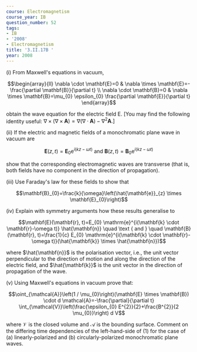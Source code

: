```yaml
---
course: Electromagnetism
course_year: IB
question_number: 52
tags:
- IB
- '2008'
- Electromagnetism
title: '3.II.17B '
year: 2008
---
```



(i) From Maxwell's equations in vacuum,

$$\begin{array}{ll}
\nabla \cdot \mathbf{E}=0 & \nabla \times \mathbf{E}=-\frac{\partial \mathbf{B}}{\partial t} \\
\nabla \cdot \mathbf{B}=0 & \nabla \times \mathbf{B}=\mu_{0} \epsilon_{0} \frac{\partial \mathbf{E}}{\partial t}
\end{array}$$

obtain the wave equation for the electric field E. [You may find the following identity useful: $\left.\nabla \times(\nabla \times \mathbf{A})=\nabla(\nabla \cdot \mathbf{A})-\nabla^{2} \mathbf{A} .\right]$

(ii) If the electric and magnetic fields of a monochromatic plane wave in vacuum are

$$\mathbf{E}(z, t)=\mathbf{E}_{0} \mathrm{e}^{i(k z-\omega t)} \text { and } \mathbf{B}(z, t)=\mathbf{B}_{0} \mathrm{e}^{i(k z-\omega t)}$$

show that the corresponding electromagnetic waves are transverse (that is, both fields have no component in the direction of propagation).

(iii) Use Faraday's law for these fields to show that

$$\mathbf{B}_{0}=\frac{k}{\omega}\left(\hat{\mathbf{e}}_{z} \times \mathbf{E}_{0}\right)$$

(iv) Explain with symmetry arguments how these results generalise to

$$\mathbf{E}(\mathbf{r}, t)=E_{0} \mathrm{e}^{i(\mathbf{k} \cdot \mathbf{r}-\omega t)} \hat{\mathbf{n}} \quad \text { and } \quad \mathbf{B}(\mathbf{r}, t)=\frac{1}{c} E_{0} \mathrm{e}^{i(\mathbf{k} \cdot \mathbf{r}-\omega t)}(\hat{\mathbf{k}} \times \hat{\mathbf{n}})$$

where $\hat{\mathbf{n}}$ is the polarisation vector, i.e., the unit vector perpendicular to the direction of motion and along the direction of the electric field, and $\hat{\mathbf{k}}$ is the unit vector in the direction of propagation of the wave.

(v) Using Maxwell's equations in vacuum prove that:

$$\oint_{\mathcal{A}}\left(1 / \mu_{0}\right)(\mathbf{E} \times \mathbf{B}) \cdot d \mathcal{A}=-\frac{\partial}{\partial t} \int_{\mathcal{V}}\left(\frac{\epsilon_{0} E^{2}}{2}+\frac{B^{2}}{2 \mu_{0}}\right) d V$$

where $\mathcal{V}$ is the closed volume and $\mathcal{A}$ is the bounding surface. Comment on the differing time dependencies of the left-hand-side of (1) for the case of (a) linearly-polarized and (b) circularly-polarized monochromatic plane waves.
